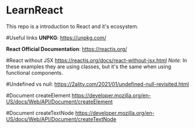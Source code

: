 # LearnReact
This repo is a introduction to React and it's ecosystem. 

#Useful links
**UNPKG**: https://unpkg.com/

**React Official Documentation**: https://reactjs.org/


#React without JSX
https://reactjs.org/docs/react-without-jsx.html
*Note:* In these examples they are using classes, but it's the same when using functional components.

#Undefined vs null:
https://2ality.com/2021/01/undefined-null-revisited.html

#Document createElement
https://developer.mozilla.org/en-US/docs/Web/API/Document/createElement

#Document createTextNode
https://developer.mozilla.org/en-US/docs/Web/API/Document/createTextNode